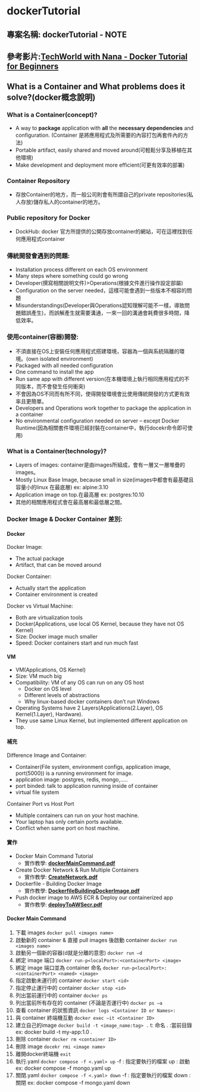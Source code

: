# dockerTutorial
## 專案名稱: dockerTutorial - NOTE
## 參考影片:**[TechWorld with Nana - Docker Tutorial for Beginners](https://youtu.be/3c-iBn73dDE?si=v0oP-u3dNs4dTmih)**

## What is a Container and What problems does it solve?(docker概念說明)
### What is a Container(concept)?
* A way to **package** application with **all** the **necessary dependencies** and configuration. (Container 是將應用程式及所需要的內容打包再套件內的方法)
*	Portable artifact, easily shared and moved around(可輕鬆分享及移植在其他環境)
*	Make development and deployment more efficient(可更有效率的部署)

### Container Repository
* 存放Container的地方，而一般公司則會有所謂自己的private repositories(私人存放)儲存私人的container的地方。

### Public repository for Docker
* DockHub: docker 官方所提供的公開存放container的網站，可在這裡找到任何應用程式container

### 傳統開發會遇到的問題:
*	Installation process different on each OS environment
*	Many steps where something could go wrong
*	Developer(撰寫相關說明文件)>Operations(根據文件進行操作設定部屬)
*	Configuration on the server needed，這樣可能會遇到一些版本不相容的問題
*	Misunderstandings(Developer與Operations認知理解可能不一樣，導致問題錯誤產生)，而誤解產生就需要溝通，一來一回的溝通會耗費很多時間，降低效率。

### 使用container(容器)開發:
* 不須直接在OS上安裝任何應用程式搭建環境，容器為一個與系統隔離的環境。(own isolated environment)
*	Packaged with all needed configuration
*	One command to install the app
*	Run same app with different version(在本機環境上執行相同應用程式的不同版本，而不會發生任何衝突)
*	不會因為OS不同而有所不同，使得開發環境會比使用傳統開發的方式更有效率且更簡單。
*	Developers and Operations work together to package the application in a container
*	No environmental configuration needed on server – except Docker Runtime(因為相關套件環境已經封裝在container中，執行docekr命令即可使用)

### What is a Container(technology)?
*	Layers of images: container是由images所組成，會有一層又一層堆疊的images。
*	Mostly Linux Base Image, because small in size(images中都會有最基礎且容量小的linux 在最底層) ex: alpine:3.10
*	Application image on top.在最高層   ex: postgres:10.10
*	其他的相關應用程式會在最高層和最低層之間。

### Docker Image & Docker Container 差別:
#### Docker
Docker Image:
* The actual package
* Artifact, that can be moved around 

Docker Container:
* Actually start the application
* Container environment is created

Docker vs Virtual Machine:
* Both are virtualization tools
* Docker(Applications, use local OS Kernel, because they have not OS Kernel)
* Size: Docker image much smaller
* Speed: Docker containers start and run much fast

#### VM
* VM(Applications, OS Kernel)
* Size: VM much big
* Compatibility: VM of any OS can run on any OS host
    * Docker on OS level
    * Different levels of abstractions
    * Why linux-based docker containers don’t run Windows
* Operating Systems have 2 Layers(Applications(2.Layer), OS Kernel(1.Layer), Hardware).
* They use same Linux Kernel, but implemented different application on top.

#### 補充
Difference Image and Container:
*	Container(File system, environment configs, application image, port(5000)) is a running environment for image.
*	application image: postgres, redis, mongo,…..
*	port binded: talk to application running inside of container
*	virtual file system

Container Port vs Host Port
*	Multiple containers can run on your host machine.
*	Your laptop has only certain ports available.
*	Conflict when same port on host machine.

#### 實作
* Docker Main Command Tutorial
    * 實作教學: **[dockerMainCommand.pdf](https://github.com/jerry7776112/dockerTutorial/blob/main/dockerMainCommand.pdf)**  
* Create Docker Network & Run Multiple Containers
    * 實作教學: **[CreateNetwork.pdf](https://github.com/jerry7776112/dockerTutorial/blob/main/CreateNetwork.pdf)**   
* Dockerfile - Building Docker Image
    * 實作教學: **[DockerfileBuildingDockerImage.pdf](https://github.com/jerry7776112/dockerTutorial/blob/main/DockerfileBuildingDockerImage.pdf)**
* Push docker image to AWS ECR & Deploy our containerized app
    * 實作教學: **[deployToAWSecr.pdf](https://github.com/jerry7776112/dockerTutorial/blob/main/deployToAWSecr.pdf)**

#### Docker Main Command
1. 下載 images
```docker pull <images name>```
2. 啟動新的 container & 直接 pull images 後啟動 container
```docker run <images name>```
3. 啟動另一個新的容器(d就是分離的意思)
```docker run –d```
4. 綁定 image 端口
```docker run-p<localPort>:<containerPort> <image>```
5. 綁定 image 端口並為 container 命名
```docker run-p<localPort>:<containerPort> <named> <image>```
6. 指定啟動未運行的 container
```docker start <id>```
7. 指定停止運行中的 container
```docker stop <id>```
8. 列出當前運行中的 container
```docker ps```
9. 列出當前所有存在的 container (不論是否運行中)
```docker ps –a```
10. 查看 container 的狀態資訊
```docker logs <Container ID or Names>: ```
11. 與 container 終端機互動
```docker exec –it <Container ID>```
12. 建立自己的image 
```docker build -t <image_name:tag> .```
t: 命名 
. :當前目錄
ex: docker build -t my-app:1.0 .
13. 刪除 container
```docker rm <container ID>```
14. 刪除 image
```docekr rmi <image name>```
15. 離開docker終端機
```exit```
16. 執行.yaml
```docker compose -f <.yaml> up```
-f : 指定要執行的檔案
up : 啟動
ex: docker compose -f mongo.yaml up
17. 關閉.yaml
```docker compose -f <.yaml> down```
-f : 指定要執行的檔案
down : 關閉
ex: docker compose -f mongo.yaml down
